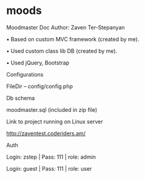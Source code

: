 # moods

Moodmaster Doc
Author: Zaven Ter-Stepanyan

•	Based on custom MVC framework (created by me).

•	Used custom class lib DB (created by me).

•	Used jQuery, Bootstrap


Configurations

FileDir  –  config/config.php

Db schema

moodmaster.sql (included in zip file)

Link to project running on Linux server

http://zaventest.coderiders.am/

Auth

Login: zstep  | Pass: 111  |  role: admin

Login: guest  | Pass: 111  |  role: user


 
